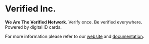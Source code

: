 # Verified Inc.

**We Are The Verified Network.** Verify once. Be verified everywhere. Powered by digital ID cards.

For more information please refer to our [website](https://www.Verified.Inc) and [documentation](https://docs.verified.inc/).

